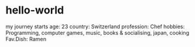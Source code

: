 # hello-world
my journey starts
age:         23
country:     Switzerland
profession:  Chef
hobbies:     Programming, computer games, music, books & socialising, japan, cooking
Fav.Dish:    Ramen
